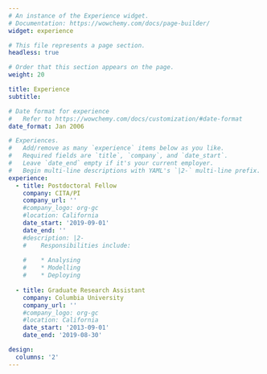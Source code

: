 ```yaml
---
# An instance of the Experience widget.
# Documentation: https://wowchemy.com/docs/page-builder/
widget: experience

# This file represents a page section.
headless: true

# Order that this section appears on the page.
weight: 20

title: Experience
subtitle:

# Date format for experience
#   Refer to https://wowchemy.com/docs/customization/#date-format
date_format: Jan 2006

# Experiences.
#   Add/remove as many `experience` items below as you like.
#   Required fields are `title`, `company`, and `date_start`.
#   Leave `date_end` empty if it's your current employer.
#   Begin multi-line descriptions with YAML's `|2-` multi-line prefix.
experience:
  - title: Postdoctoral Fellow
    company: CITA/PI
    company_url: ''
    #company_logo: org-gc
    #location: California
    date_start: '2019-09-01'
    date_end: ''
    #description: |2-
    #    Responsibilities include:
        
    #    * Analysing
    #    * Modelling
    #    * Deploying
    
  - title: Graduate Research Assistant
    company: Columbia University
    company_url: ''
    #company_logo: org-gc
    #location: California
    date_start: '2013-09-01'
    date_end: '2019-08-30'

design:
  columns: '2'
---
```

